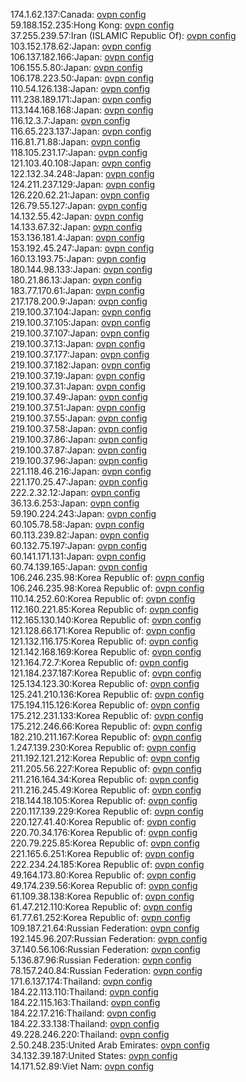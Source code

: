 174.1.62.137:Canada: [ovpn config](vpn/174_1_62_137.ovpn)  
59.188.152.235:Hong Kong: [ovpn config](vpn/59_188_152_235.ovpn)  
37.255.239.57:Iran (ISLAMIC Republic Of): [ovpn config](vpn/37_255_239_57.ovpn)  
103.152.178.62:Japan: [ovpn config](vpn/103_152_178_62.ovpn)  
106.137.182.166:Japan: [ovpn config](vpn/106_137_182_166.ovpn)  
106.155.5.80:Japan: [ovpn config](vpn/106_155_5_80.ovpn)  
106.178.223.50:Japan: [ovpn config](vpn/106_178_223_50.ovpn)  
110.54.126.138:Japan: [ovpn config](vpn/110_54_126_138.ovpn)  
111.238.189.171:Japan: [ovpn config](vpn/111_238_189_171.ovpn)  
113.144.168.168:Japan: [ovpn config](vpn/113_144_168_168.ovpn)  
116.12.3.7:Japan: [ovpn config](vpn/116_12_3_7.ovpn)  
116.65.223.137:Japan: [ovpn config](vpn/116_65_223_137.ovpn)  
116.81.71.88:Japan: [ovpn config](vpn/116_81_71_88.ovpn)  
118.105.231.17:Japan: [ovpn config](vpn/118_105_231_17.ovpn)  
121.103.40.108:Japan: [ovpn config](vpn/121_103_40_108.ovpn)  
122.132.34.248:Japan: [ovpn config](vpn/122_132_34_248.ovpn)  
124.211.237.129:Japan: [ovpn config](vpn/124_211_237_129.ovpn)  
126.220.62.21:Japan: [ovpn config](vpn/126_220_62_21.ovpn)  
126.79.55.127:Japan: [ovpn config](vpn/126_79_55_127.ovpn)  
14.132.55.42:Japan: [ovpn config](vpn/14_132_55_42.ovpn)  
14.133.67.32:Japan: [ovpn config](vpn/14_133_67_32.ovpn)  
153.136.181.4:Japan: [ovpn config](vpn/153_136_181_4.ovpn)  
153.192.45.247:Japan: [ovpn config](vpn/153_192_45_247.ovpn)  
160.13.193.75:Japan: [ovpn config](vpn/160_13_193_75.ovpn)  
180.144.98.133:Japan: [ovpn config](vpn/180_144_98_133.ovpn)  
180.21.86.13:Japan: [ovpn config](vpn/180_21_86_13.ovpn)  
183.77.170.61:Japan: [ovpn config](vpn/183_77_170_61.ovpn)  
217.178.200.9:Japan: [ovpn config](vpn/217_178_200_9.ovpn)  
219.100.37.104:Japan: [ovpn config](vpn/219_100_37_104.ovpn)  
219.100.37.105:Japan: [ovpn config](vpn/219_100_37_105.ovpn)  
219.100.37.107:Japan: [ovpn config](vpn/219_100_37_107.ovpn)  
219.100.37.13:Japan: [ovpn config](vpn/219_100_37_13.ovpn)  
219.100.37.177:Japan: [ovpn config](vpn/219_100_37_177.ovpn)  
219.100.37.182:Japan: [ovpn config](vpn/219_100_37_182.ovpn)  
219.100.37.19:Japan: [ovpn config](vpn/219_100_37_19.ovpn)  
219.100.37.31:Japan: [ovpn config](vpn/219_100_37_31.ovpn)  
219.100.37.49:Japan: [ovpn config](vpn/219_100_37_49.ovpn)  
219.100.37.51:Japan: [ovpn config](vpn/219_100_37_51.ovpn)  
219.100.37.55:Japan: [ovpn config](vpn/219_100_37_55.ovpn)  
219.100.37.58:Japan: [ovpn config](vpn/219_100_37_58.ovpn)  
219.100.37.86:Japan: [ovpn config](vpn/219_100_37_86.ovpn)  
219.100.37.87:Japan: [ovpn config](vpn/219_100_37_87.ovpn)  
219.100.37.96:Japan: [ovpn config](vpn/219_100_37_96.ovpn)  
221.118.46.216:Japan: [ovpn config](vpn/221_118_46_216.ovpn)  
221.170.25.47:Japan: [ovpn config](vpn/221_170_25_47.ovpn)  
222.2.32.12:Japan: [ovpn config](vpn/222_2_32_12.ovpn)  
36.13.6.253:Japan: [ovpn config](vpn/36_13_6_253.ovpn)  
59.190.224.243:Japan: [ovpn config](vpn/59_190_224_243.ovpn)  
60.105.78.58:Japan: [ovpn config](vpn/60_105_78_58.ovpn)  
60.113.239.82:Japan: [ovpn config](vpn/60_113_239_82.ovpn)  
60.132.75.197:Japan: [ovpn config](vpn/60_132_75_197.ovpn)  
60.141.171.131:Japan: [ovpn config](vpn/60_141_171_131.ovpn)  
60.74.139.165:Japan: [ovpn config](vpn/60_74_139_165.ovpn)  
106.246.235.98:Korea Republic of: [ovpn config](vpn/106_246_235_98.ovpn)  
106.246.235.98:Korea Republic of: [ovpn config](vpn/106_246_235_98.ovpn)  
110.14.252.60:Korea Republic of: [ovpn config](vpn/110_14_252_60.ovpn)  
112.160.221.85:Korea Republic of: [ovpn config](vpn/112_160_221_85.ovpn)  
112.165.130.140:Korea Republic of: [ovpn config](vpn/112_165_130_140.ovpn)  
121.128.66.171:Korea Republic of: [ovpn config](vpn/121_128_66_171.ovpn)  
121.132.116.175:Korea Republic of: [ovpn config](vpn/121_132_116_175.ovpn)  
121.142.168.169:Korea Republic of: [ovpn config](vpn/121_142_168_169.ovpn)  
121.164.72.7:Korea Republic of: [ovpn config](vpn/121_164_72_7.ovpn)  
121.184.237.187:Korea Republic of: [ovpn config](vpn/121_184_237_187.ovpn)  
125.134.123.30:Korea Republic of: [ovpn config](vpn/125_134_123_30.ovpn)  
125.241.210.136:Korea Republic of: [ovpn config](vpn/125_241_210_136.ovpn)  
175.194.115.126:Korea Republic of: [ovpn config](vpn/175_194_115_126.ovpn)  
175.212.231.133:Korea Republic of: [ovpn config](vpn/175_212_231_133.ovpn)  
175.212.246.66:Korea Republic of: [ovpn config](vpn/175_212_246_66.ovpn)  
182.210.211.167:Korea Republic of: [ovpn config](vpn/182_210_211_167.ovpn)  
1.247.139.230:Korea Republic of: [ovpn config](vpn/1_247_139_230.ovpn)  
211.192.121.212:Korea Republic of: [ovpn config](vpn/211_192_121_212.ovpn)  
211.205.56.227:Korea Republic of: [ovpn config](vpn/211_205_56_227.ovpn)  
211.216.164.34:Korea Republic of: [ovpn config](vpn/211_216_164_34.ovpn)  
211.216.245.49:Korea Republic of: [ovpn config](vpn/211_216_245_49.ovpn)  
218.144.18.105:Korea Republic of: [ovpn config](vpn/218_144_18_105.ovpn)  
220.117.139.229:Korea Republic of: [ovpn config](vpn/220_117_139_229.ovpn)  
220.127.41.40:Korea Republic of: [ovpn config](vpn/220_127_41_40.ovpn)  
220.70.34.176:Korea Republic of: [ovpn config](vpn/220_70_34_176.ovpn)  
220.79.225.85:Korea Republic of: [ovpn config](vpn/220_79_225_85.ovpn)  
221.165.6.251:Korea Republic of: [ovpn config](vpn/221_165_6_251.ovpn)  
222.234.24.185:Korea Republic of: [ovpn config](vpn/222_234_24_185.ovpn)  
49.164.173.80:Korea Republic of: [ovpn config](vpn/49_164_173_80.ovpn)  
49.174.239.56:Korea Republic of: [ovpn config](vpn/49_174_239_56.ovpn)  
61.109.38.138:Korea Republic of: [ovpn config](vpn/61_109_38_138.ovpn)  
61.47.212.110:Korea Republic of: [ovpn config](vpn/61_47_212_110.ovpn)  
61.77.61.252:Korea Republic of: [ovpn config](vpn/61_77_61_252.ovpn)  
109.187.21.64:Russian Federation: [ovpn config](vpn/109_187_21_64.ovpn)  
192.145.96.207:Russian Federation: [ovpn config](vpn/192_145_96_207.ovpn)  
37.140.56.106:Russian Federation: [ovpn config](vpn/37_140_56_106.ovpn)  
5.136.87.96:Russian Federation: [ovpn config](vpn/5_136_87_96.ovpn)  
78.157.240.84:Russian Federation: [ovpn config](vpn/78_157_240_84.ovpn)  
171.6.137.174:Thailand: [ovpn config](vpn/171_6_137_174.ovpn)  
184.22.113.110:Thailand: [ovpn config](vpn/184_22_113_110.ovpn)  
184.22.115.163:Thailand: [ovpn config](vpn/184_22_115_163.ovpn)  
184.22.17.216:Thailand: [ovpn config](vpn/184_22_17_216.ovpn)  
184.22.33.138:Thailand: [ovpn config](vpn/184_22_33_138.ovpn)  
49.228.246.220:Thailand: [ovpn config](vpn/49_228_246_220.ovpn)  
2.50.248.235:United Arab Emirates: [ovpn config](vpn/2_50_248_235.ovpn)  
34.132.39.187:United States: [ovpn config](vpn/34_132_39_187.ovpn)  
14.171.52.89:Viet Nam: [ovpn config](vpn/14_171_52_89.ovpn)  

